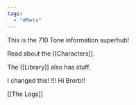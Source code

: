 ```yaml
---
tags:
  - "#Meta"
---
```


This is the 710 Tone information superhub!


Read about the [[Characters]].

The [[Library]] also has stuff.

I changed this! !!! Hi Brorb!!

[[The Logs]] 


